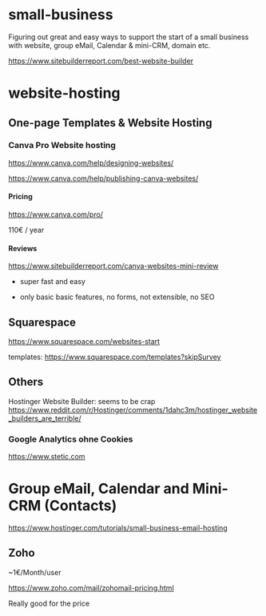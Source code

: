 # small-business
Figuring out great and easy ways to support the start of a small business with website, group eMail, Calendar & mini-CRM, domain etc.


https://www.sitebuilderreport.com/best-website-builder


# website-hosting

## One-page Templates & Website Hosting 

### Canva Pro Website hosting

https://www.canva.com/help/designing-websites/

https://www.canva.com/help/publishing-canva-websites/

#### Pricing

https://www.canva.com/pro/

110€ / year

#### Reviews

https://www.sitebuilderreport.com/canva-websites-mini-review

+ super fast and easy
- only basic basic features, no forms, not extensible, no SEO




## Squarespace

https://www.squarespace.com/websites-start

templates: https://www.squarespace.com/templates?skipSurvey


## Others

Hostinger Website Builder: seems to be crap https://www.reddit.com/r/Hostinger/comments/1dahc3m/hostinger_website_builders_are_terrible/

### Google Analytics ohne Cookies

https://www.stetic.com



# Group eMail, Calendar and Mini-CRM (Contacts)

https://www.hostinger.com/tutorials/small-business-email-hosting

## Zoho

~1€/Month/user

https://www.zoho.com/mail/zohomail-pricing.html

Really good for the price

